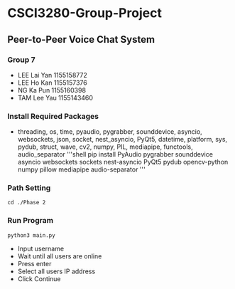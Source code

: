 # CSCI3280-Group-Project
## Peer-to-Peer Voice Chat System
### Group 7
- LEE Lai Yan 1155158772
- LEE Ho Kan 1155157376
- NG Ka Pun 1155160398
- TAM Lee Yau 1155143460

### Install Required Packages
- threading, os, time, pyaudio, pygrabber, sounddevice, asyncio, websockets, json, socket, nest_asyncio, PyQt5, datetime, platform, sys, pydub, struct, wave, cv2, numpy, PIL, mediapipe, functools, audio_separator
'''shell
pip install PyAudio pygrabber sounddevice asyncio websockets sockets nest-asyncio PyQt5 pydub opencv-python numpy pillow mediapipe audio-separator
'''

### Path Setting 
```shell
cd ./Phase 2
```
### Run Program
```shell
python3 main.py
```
- Input username
- Wait until all users are online
- Press enter
- Select all users IP address
- Click Continue
